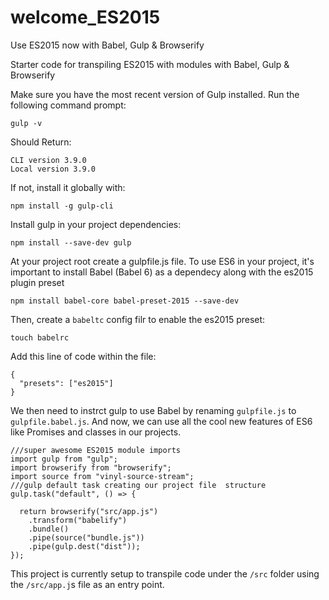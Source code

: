 # welcome_ES2015
Use ES2015 now with Babel, Gulp & Browserify

Starter code for transpiling ES2015 with modules with Babel, Gulp & Browserify

Make sure you have the most recent version of Gulp installed.  Run the following command prompt:

`gulp -v`

Should Return:
```
CLI version 3.9.0
Local version 3.9.0
```
If not, install it globally with:

`npm install -g gulp-cli`

Install gulp in your project dependencies:

`npm install --save-dev gulp`

At your project root create a gulpfile.js file.  To use ES6 in your project, it's important to install Babel (Babel 6) as a dependecy along with the es2015 plugin preset
```
npm install babel-core babel-preset-2015 --save-dev
```
Then, create a `babeltc` config filr to enable the es2015 preset:
```
touch babelrc
```
Add this line of code within the file:
```
{
  "presets": ["es2015"]
}
```
We then need to instrct gulp to use Babel by renaming `gulpfile.js` to `gulpfile.babel.js`.  And now, we can use all the cool new features of ES6 like Promises and classes in our projects.  

```
///super awesome ES2015 module imports
import gulp from "gulp";
import browserify from "browserify";
import source from "vinyl-source-stream";
///gulp default task creating our project file  structure
gulp.task("default", () => {

  return browserify("src/app.js")
    .transform("babelify")
    .bundle()
    .pipe(source("bundle.js"))
    .pipe(gulp.dest("dist"));
});
```
This project is currently setup to transpile code under the `/src` folder using the `/src/app.j`s file as an entry point.
